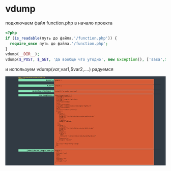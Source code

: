 # vdump
подключаем файл function.php в начало проекта
```php
<?php
if (is_readable(путь до файла.'/function.php')) {
  require_once путь до файла.'/function.php';
}
vdump(__DIR__);
vdump($_POST, $_GET, 'да вообще что угодно', new Exception(), ['sasa',5,6=>'six','ping'=>'понг']);
```
и используем vdump($var,$var1,$var2,....)
радуемся

![](https://github.com/Zuzest/vdump/blob/master/vdump.png "пример вывода функции")
